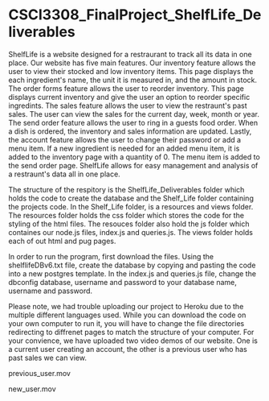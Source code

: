 # CSCI3308_FinalProject_ShelfLife_Deliverables
   ShelfLife is a website designed for a restraurant to track all its data in one place. Our website has five main features. Our inventory feature allows the user to view their stocked and low inventory items. This page displays the each ingredient's name, the unit it is measured in, and the amount in stock. The order forms feature allows the user to reorder inventory. This page displays current inventory and give the user an option to reorder specific ingredints. The sales feature allows the user to view the restraunt's past sales. The user can view the sales for the current day, week, month or year. The send order feature allows the user to ring in a guests food order. When a dish is ordered, the inventory and sales information are updated. Lastly, the account feature allows the user to change their password or add a menu item. If a new ingredient is needed for an added menu item, it is added to the inventory page with a quantity of 0. The menu item is added to the send order page. ShelfLife allows for easy management and analysis of a restraunt's data all in one place. 
   
   The structure of the respitory is the ShelfLife_Deliverables folder which holds the code to create the database and the Shelf_Life folder containing the projects code. In the Shelf_Life folder, is a resources and views folder. The resources folder holds the css folder which stores the code for the styling of the html files. The resouces folder also hold the js folder which containes our node.js files, index.js and queries.js. The views folder holds each of out html and pug pages. 
   
   In order to run the program, first download the files. Using the shelflifeDBv6.txt file, create the database by copying and pasting the code into a new postgres template. In the index.js and queries.js file, change the dbconfig database, username and password to your database name, username and password. 
   
   Please note, we had trouble uploading our project to Heroku due to the multiple different languages used. While you can download the code on your own computer to run it, you will have to change the file directories redirecting to diffrenet pages to match the structure of your computer. For your convience, we have uploaded two video demos of our website. One is a current user creating an account, the other is a previous user who has past sales we can view. 
   
   previous_user.mov
   
   new_user.mov


